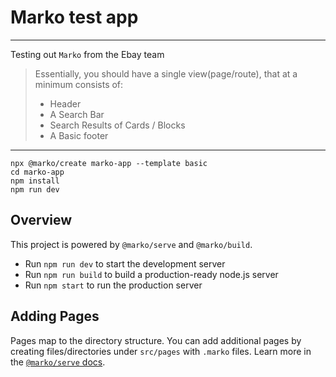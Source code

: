 # Marko test app

---

Testing out `Marko` from the Ebay team

> Essentially, you should have a single view(page/route), that at a minimum consists of:
>
> -   Header
> -   A Search Bar
> -   Search Results of Cards / Blocks
> -   A Basic footer

---

```
npx @marko/create marko-app --template basic
cd marko-app
npm install
npm run dev
```

## Overview

This project is powered by `@marko/serve` and `@marko/build`.

-   Run `npm run dev` to start the development server
-   Run `npm run build` to build a production-ready node.js server
-   Run `npm start` to run the production server

## Adding Pages

Pages map to the directory structure. You can add additional pages by creating files/directories under `src/pages` with `.marko` files. Learn more in the [`@marko/serve` docs](https://github.com/marko-js/cli/blob/master/packages/serve/README.md).

